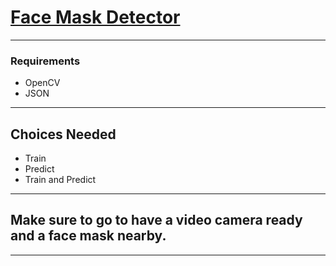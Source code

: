 # [Face Mask Detector](https://github.com/Sabyasachi-Seal/FaceMaskDetector/)

<hr>

### Requirements
- OpenCV
- JSON

<hr>

## Choices Needed
- Train
- Predict
- Train and Predict

<hr>

## Make sure to go to have a video camera ready and a face mask nearby.

<hr>

